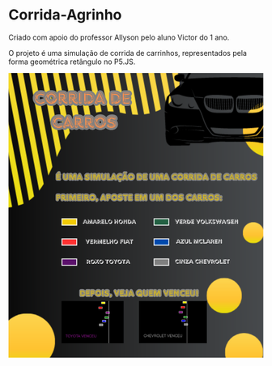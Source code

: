 # Corrida-Agrinho
Criado com apoio do professor Allyson pelo aluno Victor do 1 ano.

O projeto é uma simulação de corrida de carrinhos, representados pela forma geométrica retângulo no P5.JS.

![como](como.png)

